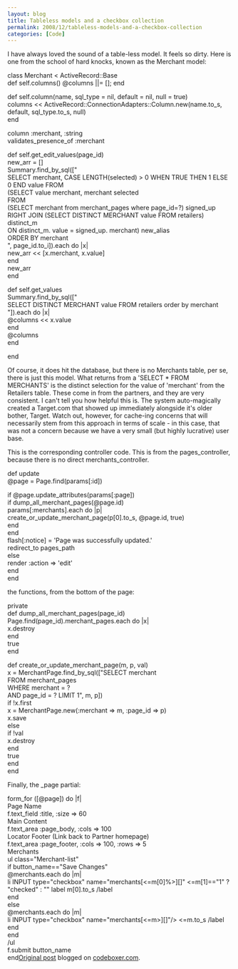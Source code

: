 ```yaml
---
layout: blog
title: Tableless models and a checkbox collection
permalink: 2008/12/tableless-models-and-a-checkbox-collection
categories: [Code]
---
```


<p>I have always loved the sound of a table-less model. It feels so dirty. Here is one from the school of hard knocks, known as the Merchant model:</p>
<p>class Merchant &lt; ActiveRecord::Base<br />
  def self.columns() @columns ||= []; end</p>
<p>  def self.column(name, sql_type = nil, default = nil, null = true)<br />
    columns &lt;&lt; ActiveRecord::ConnectionAdapters::Column.new(name.to_s, default, sql_type.to_s, null)<br />
  end</p>
<p>  column :merchant, :string<br />
  validates_presence_of :merchant</p>
<p>  def self.get_edit_values(page_id)<br />
    new_arr = []<br />
    Summary.find_by_sql(["<br />
      SELECT merchant, CASE LENGTH(selected) &gt; 0 WHEN TRUE THEN 1 ELSE 0 END value FROM<br />
        (SELECT value merchant, merchant selected<br />
        FROM<br />
          (SELECT merchant from merchant_pages where page_id=?) signed_up<br />
            RIGHT JOIN (SELECT DISTINCT MERCHANT value FROM retailers) distinct_m<br />
                    ON distinct_m. value = signed_up. merchant) new_alias<br />
    ORDER BY merchant<br />
      ", page_id.to_i]).each do |x|<br />
                    new_arr &lt;&lt; [x.merchant, x.value]<br />
                  end<br />
                  new_arr<br />
  end</p>
<p>  def self.get_values<br />
    Summary.find_by_sql(["<br />
      SELECT DISTINCT MERCHANT value FROM retailers order by merchant<br />
      "]).each do |x|<br />
      @columns &lt;&lt; x.value<br />
    end<br />
    @columns<br />
  end</p>
<p>end</p>
<p>Of course, it does hit the database, but there is no Merchants table, per se, there is just this model. What returns from a &#039;SELECT * FROM MERCHANTS&#039; is the distinct selection for the value of &#039;merchant&#039; from the Retailers table. These come in from the partners, and they are very consistent. I can&#039;t tell you how helpful this is. The system auto-magically created a Target.com that showed up immediately alongside it&#039;s older bother, Target. Watch out, however, for cache-ing concerns that will necessarily stem from this approach in terms of scale - in this case, that was not a concern because we have a very small (but highly lucrative) user base.</p>
<p>This is the corresponding controller code. This is from the pages_controller, because there is no direct merchants_controller.</p>
<p> 	  def update<br />
 	    @page = Page.find(params[:id])</p>
<p> 	    if @page.update_attributes(params[:page])<br />
 	      if dump_all_merchant_pages(@page.id)<br />
 	        params[:merchants].each do |p|<br />
 	          create_or_update_merchant_page(p[0].to_s, @page.id, true)<br />
 	        end<br />
 	      end<br />
 	      flash[:notice] = &#039;Page was successfully updated.&#039;<br />
 	      redirect_to pages_path<br />
 	    else<br />
 	      render :action =&gt; &#039;edit&#039;<br />
 	    end<br />
 	  end</p>
<p>the functions, from the bottom of the page:</p>
<p> 	private<br />
 	  def dump_all_merchant_pages(page_id)<br />
 	    Page.find(page_id).merchant_pages.each do |x|<br />
 	      x.destroy<br />
 	    end<br />
 	    true<br />
 	  end</p>
<p> 	  def create_or_update_merchant_page(m, p, val)<br />
 	    x = MerchantPage.find_by_sql(["SELECT merchant<br />
                                             FROM merchant_pages<br />
                                            WHERE merchant = ?<br />
                                              AND page_id = ? LIMIT 1", m, p])<br />
 	    if !x.first<br />
 	      x = MerchantPage.new(:merchant =&gt; m, :page_id =&gt; p)<br />
 	      x.save<br />
 	    else<br />
 	      if !val<br />
 	        x.destroy<br />
 	      end<br />
 	      true<br />
 	    end<br />
 	  end</p>
<p>Finally, the _page partial:</p>
<p>form_for ([@page]) do |f|<br />
  Page Name<br />
    f.text_field :title, :size =&gt; 60<br />
    Main Content<br />
    f.text_area :page_body, :cols =&gt; 100<br />
    Locator Footer (Link back to Partner homepage)<br />
    f.text_area :page_footer, :cols =&gt; 100, :rows =&gt; 5<br />
  Merchants<br />
  ul class="Merchant-list"<br />
	  if button_name=="Save Changes"<br />
	    @merchants.each do |m|<br />
	        li INPUT type="checkbox" name="merchants[&lt;=m[0]%&gt;][]" &lt;=m[1]=="1" ? "checked" : "" label m[0].to_s /label<br />
	    end<br />
	  else<br />
	    @merchants.each do |m|<br />
	      li INPUT type="checkbox" name="merchants[&lt;=m&gt;][]"/&gt; &lt;=m.to_s /label<br />
	    end<br />
	  end<br />
    /ul<br />
    f.submit button_name<br />
  end<a href="http://www.digbox.net/index.php/RoR/tableless-models-and-a-checkbox-collecti">Original post</a> blogged on <a href="http://codeboxer.com">codeboxer.com</a>.</p>
